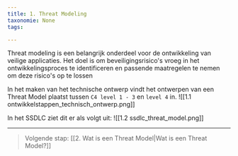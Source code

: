 ```yaml
---
title: 1. Threat Modeling
taxonomie: None
tags:

---
```


Threat modeling is een belangrijk onderdeel voor de ontwikkeling van veilige applicaties. Het doel is om beveiligingsrisico's vroeg in het ontwikkelingsproces te identificeren en passende maatregelen te nemen om deze risico's op te lossen

In het maken van het technische ontwerp vindt het ontwerpen van een Threat Model plaatst tussen `C4 level 1 - 3` en `level 4` in.
![[1.1 ontwikkelstappen_technisch_ontwerp.png]]

In het SSDLC ziet dit er als volgt uit:
![[1.2 ssdlc_threat_model.png]]

---
> Volgende stap: [[2. Wat is een Threat Model|Wat is een Threat Model?]]

